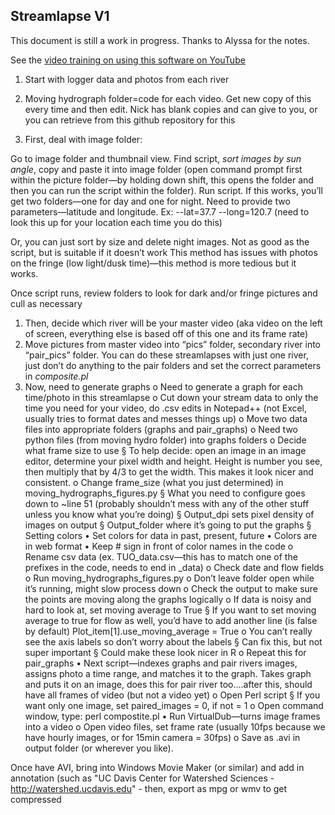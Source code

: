 Streamlapse V1
--------------
This document is still a work in progress. Thanks to Alyssa for the notes.

See the [video training on using this software on YouTube](https://www.youtube.com/watch?v=yiS0ZR3wqU4)

 1. Start with logger data and photos from each river
 2. Moving hydrograph folder=code for each video. Get new copy of this every time and then edit. Nick has blank copies and can give to you, or you can retrieve from this github repository for this

 3. First, deal with image folder: 

Go to image folder and thumbnail view. Find script, *sort images by sun angle*, copy and paste it into image folder (open command prompt first within the picture folder—by holding down shift, this opens the folder and then you can run the script within the folder). Run script. If this works, you’ll get two folders—one for day and one for night. Need to provide two parameters—latitude and longitude. Ex: --lat=37.7 --long=120.7 (need to look this up for your location each time you do this)

Or, you can just sort by size and delete night images. Not as good as the script, but is suitable if it doesn’t work  This method has issues with photos on the fringe (low light/dusk time)—this method is more tedious but it works.

Once script runs, review folders to look for dark and/or fringe  pictures and cull as necessary

 1. Then, decide which river will be your master video (aka video on the left of screen, everything else is based off of this one and its frame rate)
 2. Move pictures from master video into “pics” folder, secondary river into “pair_pics” folder. You can do these streamlapses with just one river, just don’t do anything to the pair folders and set the correct parameters in *composite.pl*
 3. Now, need to generate graphs
o Need to generate a graph for each time/photo in this streamlapse
o Cut down your stream data to only the time you need for your video, 
do .csv edits in Notepad++ (not Excel, usually tries to format dates and 
messes things up)
o Move two data files into appropriate folders (graphs and pair_graphs)
o Need two python files (from moving hydro folder) into graphs folders
o Decide what frame size to use
§ To help decide: open an image in an image editor, determine 
your pixel width and height. Height is number you see, then 
multiply that by 4/3 to get the width. This makes it look nicer 
and consistent.
o Change frame_size (what you just determined) in 
moving_hydrographs_figures.py
§ What you need to configure goes down to ~line 51 (probably 
shouldn’t mess with any of the other stuff unless you know 
what you’re doing)
§ Output_dpi sets pixel density of images on output
§ Output_folder where it’s going to put the graphs
§ Setting colors
• Set colors for data in past, present, future
• Colors are in web format
• Keep # sign in front of color names in the code
o Rename csv data (ex. TUO_data.csv—this has to match one of the 
prefixes in the code, needs to end in _data)
o Check date and flow fields
o Run moving_hydrographs_figures.py
o Don’t leave folder open while it’s running, might slow process down
o Check the output to make sure the points are moving along the graphs 
logically 
o If data is noisy and hard to look at, set moving average to True 
§ If you want to set moving average to true for flow as well, you’d 
have to add another line (is false by default) 
Plot_item[1].use_moving_average = True
o You can’t really see the axis labels so don’t worry about the labels
§ Can fix this, but not super important
§ Could make these look nicer in R
o Repeat this for pair_graphs
• Next script—indexes graphs and pair rivers images, assigns photo a time 
range, and matches it to the graph. Takes graph and puts it on an image, does 
this for pair river too….after this, should have all frames of video (but not a 
video yet)
o Open Perl script
§ If you want only one image, set paired_images = 0, if not = 1
o Open command window, type: perl compostite.pl
• Run VirtualDub—turns image frames into a video
o Open video files, set frame rate (usually 10fps because we have hourly 
images, or for 15min camera = 30fps)
o Save as .avi in output folder (or wherever you like).

Once have AVI, bring into Windows Movie Maker (or similar) and add in annotation (such as "UC Davis Center for Watershed Sciences - http://watershed.ucdavis.edu" - then, export as mpg or wmv to get compressed
